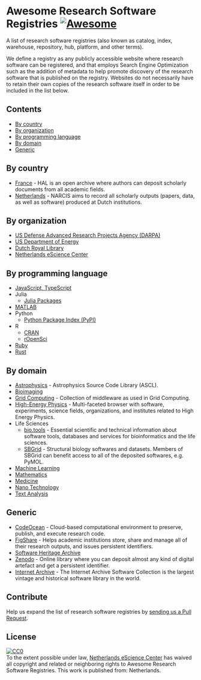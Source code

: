 # Awesome Research Software Registries [![Awesome](https://awesome.re/badge.svg)](https://awesome.re)

A list of research software registries (also known as catalog, index, warehouse,
repository, hub, platform, and other terms).

We define a registry as any publicly accessible website where research software
can be registered, and that employs Search Engine Optimization such as the
addition of metadata to help promote discovery of the research software that is
published on the registry. Websites do not necessarily have to retain their own
copies of the research software itself in order to be included in the list
below.

## Contents

* [By country](#by-country)
* [By organization](#by-organization)
* [By programming language](#by-programming-language)
* [By domain](#by-domain)
* [Generic](#generic)

## By country

* [France](https://hal.archives-ouvertes.fr) - HAL is an open archive where
  authors can deposit scholarly documents from all academic fields.
* [Netherlands](https://narcis.nl) -  NARCIS aims to record all scholarly
  outputs (papers, data, as well as software) produced at Dutch institutions.

## By organization

* [US Defense Advanced Research Projects Agency (DARPA)](https://www.darpa.mil/opencatalog)
* [US Department of Energy](https://www.osti.gov/doecode/)
* [Dutch Royal Library](http://lab.kb.nl/)
* [Netherlands eScience Center](http://software.esciencecenter.nl)

## By programming language

* [JavaScript, TypeScript](https://npmjs.com)
* Julia
  * [Julia Packages](https://pkg.julialang.org/docs/)
* [MATLAB](https://mathworks.com/matlabcentral/fileexchange/)
* Python
  * [Python Package Index (PyPI)](https://pypi.org)
* R
  * [CRAN](https://cran.r-project.org)
  * [rOpenSci](https://ropensci.github.io)
* [Ruby](https://rubygems.org)
* [Rust](https://crates.io)

## By domain

* [Astrophysics](https://ascl.net) - Astrophysics Source Code Library (ASCL).
* [Bioimaging](https://biii.eu)
* [Grid Computing](https://appdb.egi.eu/browse/software) - Collection of middleware as used in Grid Computing.
* [High-Energy Physics](http://www.hepsoftware.org) - Multi-faceted browser with
  software, experiments, science fields, organizations, and institutes related
  to High Energy Physics.
* Life Sciences
  * [bio.tools](https://bio.tools) - Essential scientific and technical
  information about software tools, databases and services for bioinformatics
  and the life sciences.
  * [SBGrid](https://sbgrid.org/software/) - Structural biology softwares and datasets. Members of SBGrid can benefit access to all of the deposited softwares, e.g. PyMOL.
* [Machine Learning](https://mloss.org/software)
* [Mathematics](https://swmath.org)
* [Medicine](https://scicrunch.org)
* [Nano Technology](https://nanohub.org/resources/tools)
* [Text Analysis](http://tapor.ca/home)

## Generic

* [CodeOcean](https://codeocean.com) - Cloud-based computational environment to preserve, publish, and execute research code.
* [FigShare](https://figshare.com) - Helps academic institutions store, share and manage all of their research outputs, and issues persistent identifiers.
* [Software Heritage Archive](https://www.softwareheritage.org)
* [Zenodo](https://zenodo.org) - Online library where you can deposit almost any kind of digital artefact and get a persistent identifier.
* [Internet Archive](https://archive.org/details/software) - The Internet Archive Software Collection is the largest vintage and historical software library in the world.
## Contribute

Help us expand the list of research software registries by [sending us a Pull
Request](https://help.github.com/en/articles/creating-a-pull-request).

## License

<p xmlns:dct="http://purl.org/dc/terms/" xmlns:vcard="http://www.w3.org/2001/vcard-rdf/3.0#">
  <a rel="license"
     href="http://creativecommons.org/publicdomain/zero/1.0/">
    <img src="http://i.creativecommons.org/p/zero/1.0/88x31.png" style="border-style: none;" alt="CC0" />
  </a>
  <br />
  To the extent possible under law,
  <a rel="dct:publisher"
     href="https://github.com/nlesc/awesome-research-software-registries">
    <span property="dct:title">Netherlands eScience Center</span></a>
  has waived all copyright and related or neighboring rights to
  <span property="dct:title">Awesome Research Software Registries</span>.
This work is published from:
<span property="vcard:Country" datatype="dct:ISO3166"
      content="NL" about="https://github.com/nlesc/awesome-research-software-registries">
  Netherlands</span>.
</p>
